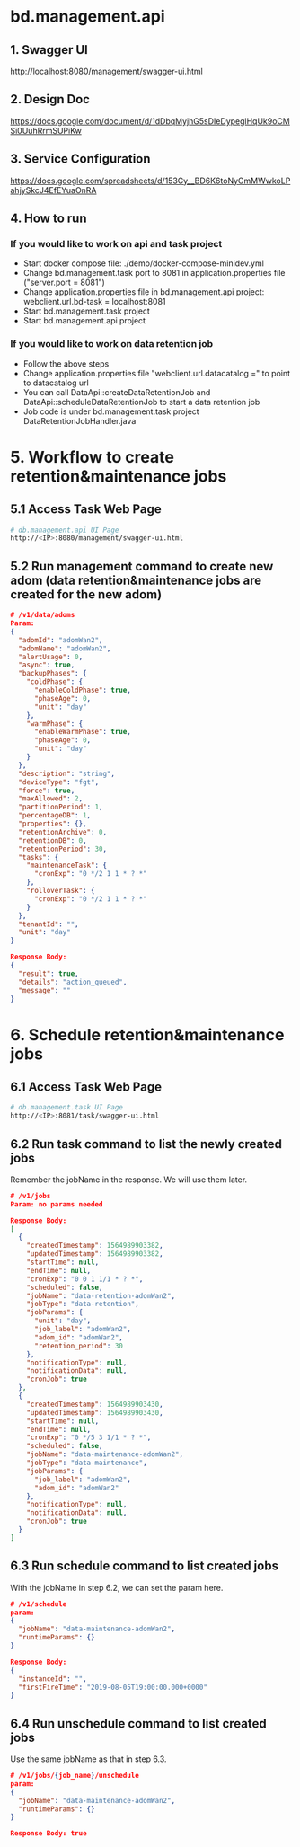 # bd.management.api

## 1. Swagger UI
http://localhost:8080/management/swagger-ui.html

## 2. Design Doc
https://docs.google.com/document/d/1dDbqMyjhG5sDIeDypeglHqUk9oCMSi0UuhRrmSUPiKw

## 3. Service Configuration
https://docs.google.com/spreadsheets/d/153Cy__BD6K6toNyGmMWwkoLPahjySkcJ4EfEYuaOnRA

## 4. How to run

### If you would like to work on api and task project
* Start docker compose file: ./demo/docker-compose-minidev.yml
* Change bd.management.task port to 8081 in application.properties file ("server.port = 8081")
* Change application.properties file in bd.management.api project: webclient.url.bd-task = localhost:8081
* Start bd.management.task project
* Start bd.management.api project

### If you would like to work on data retention job
* Follow the above steps
* Change application.properties file "webclient.url.datacatalog =" to point to datacatalog url
* You can call DataApi::createDataRetentionJob and DataApi::scheduleDataRetentionJob to start a data retention job
* Job code is under bd.management.task project DataRetentionJobHandler.java

# 5. Workflow to create retention&maintenance jobs

## 5.1 Access Task Web Page

```bash
# db.management.api UI Page
http://<IP>:8080/management/swagger-ui.html
```

## 5.2 Run management command to create new adom (data retention&maintenance jobs are created for the new adom)

```json
# /v1/data/adoms
Param:
{
  "adomId": "adomWan2",
  "adomName": "adomWan2",
  "alertUsage": 0,
  "async": true,
  "backupPhases": {
    "coldPhase": {
      "enableColdPhase": true,
      "phaseAge": 0,
      "unit": "day"
    },
    "warmPhase": {
      "enableWarmPhase": true,
      "phaseAge": 0,
      "unit": "day"
    }
  },
  "description": "string",
  "deviceType": "fgt",
  "force": true,
  "maxAllowed": 2,
  "partitionPeriod": 1,
  "percentageDB": 1,
  "properties": {},
  "retentionArchive": 0,
  "retentionDB": 0,
  "retentionPeriod": 30,
  "tasks": {
    "maintenanceTask": {
      "cronExp": "0 */2 1 1 * ? *"
    },
    "rolloverTask": {
      "cronExp": "0 */2 1 1 * ? *"
    }
  },
  "tenantId": "",
  "unit": "day"
}

Response Body:
{
  "result": true,
  "details": "action_queued",
  "message": ""
}

```

# 6. Schedule retention&maintenance jobs

## 6.1 Access Task Web Page

```bash
# db.management.task UI Page
http://<IP>:8081/task/swagger-ui.html
```

## 6.2 Run task command to list the newly created jobs
Remember the jobName in the response. We will use them later.

```json
# /v1/jobs
Param: no params needed

Response Body:
[
  {
    "createdTimestamp": 1564989903382,
    "updatedTimestamp": 1564989903382,
    "startTime": null,
    "endTime": null,
    "cronExp": "0 0 1 1/1 * ? *",
    "scheduled": false,
    "jobName": "data-retention-adomWan2",
    "jobType": "data-retention",
    "jobParams": {
      "unit": "day",
      "job_label": "adomWan2",
      "adom_id": "adomWan2",
      "retention_period": 30
    },
    "notificationType": null,
    "notificationData": null,
    "cronJob": true
  },
  {
    "createdTimestamp": 1564989903430,
    "updatedTimestamp": 1564989903430,
    "startTime": null,
    "endTime": null,
    "cronExp": "0 */5 3 1/1 * ? *",
    "scheduled": false,
    "jobName": "data-maintenance-adomWan2",
    "jobType": "data-maintenance",
    "jobParams": {
      "job_label": "adomWan2",
      "adom_id": "adomWan2"
    },
    "notificationType": null,
    "notificationData": null,
    "cronJob": true
  }
]

```

## 6.3 Run schedule command to list created jobs
With the jobName in step 6.2, we can set the param here.

```json
# /v1/schedule
param:
{
  "jobName": "data-maintenance-adomWan2",
  "runtimeParams": {}
}

Response Body:
{
  "instanceId": "",
  "firstFireTime": "2019-08-05T19:00:00.000+0000"
}

```

## 6.4 Run unschedule command to list created jobs
Use the same jobName as that in step 6.3.

```json
# /v1/jobs/{job_name}/unschedule
param:
{
  "jobName": "data-maintenance-adomWan2",
  "runtimeParams": {}
}

Response Body: true

```
